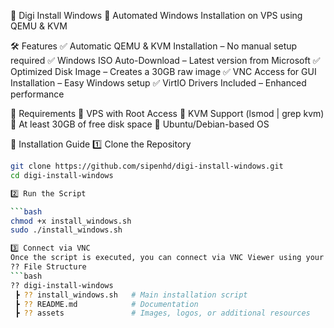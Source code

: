 📜 Digi Install Windows
🚀 Automated Windows Installation on VPS using QEMU & KVM

🛠 Features
✅ Automatic QEMU & KVM Installation – No manual setup required
✅ Windows ISO Auto-Download – Latest version from Microsoft
✅ Optimized Disk Image – Creates a 30GB raw image
✅ VNC Access for GUI Installation – Easy Windows setup
✅ VirtIO Drivers Included – Enhanced performance

📌 Requirements
🔹 VPS with Root Access
🔹 KVM Support (lsmod | grep kvm)
🔹 At least 30GB of free disk space
🔹 Ubuntu/Debian-based OS

🚀 Installation Guide
1️⃣ Clone the Repository
```bash
git clone https://github.com/sipenhd/digi-install-windows.git
cd digi-install-windows

2️⃣ Run the Script

```bash
chmod +x install_windows.sh
sudo ./install_windows.sh

3️⃣ Connect via VNC
Once the script is executed, you can connect via VNC Viewer using your VPS IP and port :1.
?? File Structure
```bash 
?? digi-install-windows
 ┣ ?? install_windows.sh   # Main installation script
 ┣ ?? README.md            # Documentation
 ┣ ?? assets               # Images, logos, or additional resources

